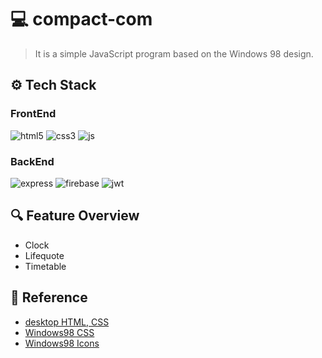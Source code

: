# :computer: compact-com
> It is a simple JavaScript program based on the Windows 98 design.

## ⚙️ Tech Stack
### FrontEnd
![html5](https://img.shields.io/badge/HTML5-E34F26?style=for-the-badge&logo=html5&logoColor=white)
![css3](https://img.shields.io/badge/CSS3-1572B6?style=for-the-badge&logo=css3&logoColor=white)
![js](https://img.shields.io/badge/JavaScript-F7DF1E?style=for-the-badge&logo=JavaScript&logoColor=white)

### BackEnd
![express](https://img.shields.io/badge/Express.js-404D59?style=for-the-badge)
![firebase](https://img.shields.io/badge/Firebase-039BE5?style=for-the-badge&logo=Firebase&logoColor=white)
![jwt](https://img.shields.io/badge/json%20web%20tokens-323330?style=for-the-badge&logo=json-web-tokens&logoColor=pink)

## 🔍 Feature Overview
* Clock
* Lifequote
* Timetable

## 📝 Reference
* [desktop HTML, CSS](https://codepen.io/Mohiaish/details/yLqXZOw)
* [Windows98 CSS](https://jdan.github.io/98.css/)
* [Windows98 Icons](https://win98icons.alexmeub.com/)
